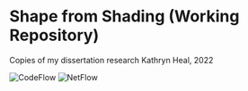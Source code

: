 # Shape from Shading (Working Repository)

Copies of my dissertation research
Kathryn Heal, 2022

![CodeFlow](https://github.com/kathrynheal/SfS/blob/master/CodeFlow.jpg?raw=true)
![NetFlow](https://github.com/kathrynheal/SfS/blob/master/NetFlow.jpg?raw=true)
